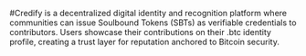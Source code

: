 #Credify is a decentralized digital identity and recognition platform where communities can issue Soulbound Tokens (SBTs) as verifiable credentials to contributors.
Users showcase their contributions on their .btc identity profile, creating a trust layer for reputation anchored to Bitcoin security.
